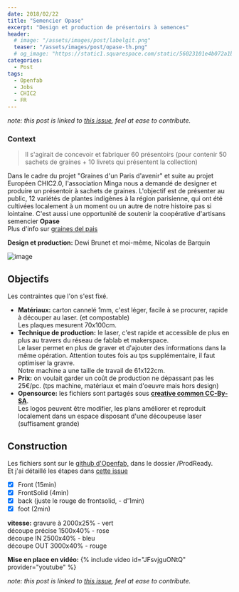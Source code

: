 ```yaml
---
date: 2018/02/22
title: "Semencier Opase"
excerpt: "Design et production de présentoirs à semences"
header:
  # image: "/assets/images/post/labelgit.png"
  teaser: "/assets/images/post/opase-th.png"
  # og_image: "https://static1.squarespace.com/static/56023101e4b072a1b1866505/t/56be1e4b37013b18611e028b/1455300256034/before-after.jpg"
categories:
  - Post
tags:
  - Openfab
  - Jobs
  - CHIC2
  - FR
---
```


*note: this post is linked to [this issue](https://github.com/openfab-lab/openfab/issues/139), feel at ease to contribute.*

### Context
> Il s'agirait de concevoir et fabriquer 60 présentoirs (pour contenir 50 sachets de graines + 10 livrets qui présentent la collection)

Dans le cadre du projet "Graines d'un Paris d'avenir" et suite au projet Européen CHIC2.0, l'association Minga nous a demandé de designer et produire un présentoir à sachets de graines.
L'objectif est de présenter au public, 12 variétés de plantes indigènes à la région parisienne, qui ont été cultivées localement à un moment ou un autre de notre histoire pas si lointaine.
C'est aussi une opportunité de soutenir la coopérative d'artisans semencier **Opase**   
Plus d'info sur [graines del pais](https://www.grainesdelpais.com/)

**Design et production:**
Dewi Brunet et moi-même, Nicolas de Barquin

![image](https://user-images.githubusercontent.com/12049360/30280664-a3106e0c-9710-11e7-9b71-5af9e53f0010.png)

## Objectifs
Les contraintes que l'on s'est fixé.
- **Matériaux:** carton cannelé 1mm, c'est léger, facile à se procurer, rapide à découper au laser. (et compostable)   
Les plaques mesurent 70x100cm.
- **Technique de production:** le laser, c'est rapide et accessible de plus en plus au travers du réseau de fablab et makerspace.  
Le laser permet en plus de graver et d'ajouter des informations dans la même opération. Attention toutes fois au tps supplémentaire, il faut optimiser la gravre.  
Notre machine a une taille de travail de 61x122cm.
- **Prix:** on voulait garder un coût de production ne dépassant pas les 25€/pc. (tps machine, matériaux et main d'oeuvre mais hors design)
- **Opensource:** les fichiers sont partagés sous [**creative common CC-By-SA**](https://github.com/openfab-lab/Opase/blob/master/LICENCE.md).  
Les logos peuvent être modifier, les plans améliorer et reproduit localement dans un espace disposant d'une découpeuse laser (suffisament grande)

## Construction
Les fichiers sont sur le [github d'Openfab,](https://github.com/openfab-lab/Opase) dans le dossier /ProdReady.  
Et j'ai détaillé les étapes dans [cette issue](https://github.com/openfab-lab/openfab/issues/144)  

- [x] Front (15min)
- [x] FrontSolid (4min)
- [x] back (juste le rouge de frontsolid, - d'1min)
- [x] foot (2min)

**vitesse:**
gravure à 2000x25% - vert  
découpe précise 1500x40% - rose  
découpe IN 2500x40% - bleu  
découpe OUT 3000x40% - rouge  

**Mise en place en vidéo:**
{% include video id="JFsvjguONtQ" provider="youtube" %}

*note: this post is linked to [this issue](https://github.com/openfab-lab/openfab/issues/139), feel at ease to contribute.*
